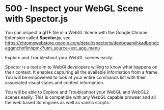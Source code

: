 # 500 - Inspect your WebGL Scene with Spector.js

You can inspect a glTF file in a WebGL Scene with the Google Chrome Extension called **Spector.js**, see https://chromewebstore.google.com/detail/spectorjs/denbgaamihkadbghdceggmchnflmhpmk?utm_source=ext_app_menu

Explore and Troubleshoot your WebGL scenes easily.

Spector is a tool aim to WebGl developers willing to know what happens on their context. It enables capturing all the available information from a frame. You will be empowered to look at your entire commands list with their associated visual states and context information.

You will be able to Explore and Troubleshoot your WebGL and WebGL2 scenes easily. This is compatible with any WebGL capable browser and all the web based 3d engines as well as vanilla scripts.
